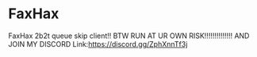 # FaxHax
FaxHax 2b2t queue skip client!!
BTW RUN AT UR OWN RISK!!!!!!!!!!!!!!
AND JOIN MY DISCORD
Link:https://discord.gg/ZphXnnTf3j
